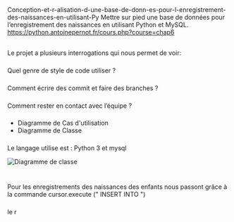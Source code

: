 ## 
Conception-et-r-alisation-d-une-base-de-donn-es-pour-l-enregistrement-des-naissances-en-utilisant-Py
Mettre sur pied une base de données pour l’enregistrement des naissances en utilisant Python et MySQL.
https://python.antoinepernot.fr/cours.php?course=chap6
###
##
Le projet a plusieurs interrogations qui nous permet de voir:
###
Quel genre de style de code utiliser ?
###
Comment écrire des commit et faire des branches ?
###
Comment rester en contact avec l’équipe ?
###
- Diagramme de Cas d'utilisation
- Diagramme de Classe 
###
Le langage utilise est : Python 3 et mysql

<img src="/Conception-et-r-alisation-d-une-base-de-donn-es-pour-l-enregistrement-des-naissances-en-utilisant-Py/Classe.png" alt="Diagramme de classe"/>

#




Pour les enregistrements des naissances des enfants nous passont grâce à la commande cursor.execute (" INSERT INTO ")
###
le r
